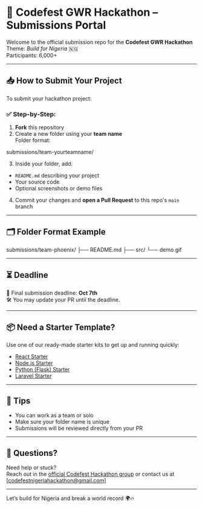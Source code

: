 # 🚀 Codefest GWR Hackathon – Submissions Portal

Welcome to the official submission repo for the **Codefest GWR Hackathon**  
Theme: *Build for Nigeria* 🇳🇬  
Participants: 6,000+

---

## 📥 How to Submit Your Project

To submit your hackathon project:

### ✅ Step-by-Step:

1. **Fork** this repository  
2. Create a new folder using your **team name**  
   Folder format:  

submissions/team-yourteamname/

3. Inside your folder, add:
- `README.md` describing your project
- Your source code
- Optional screenshots or demo files

4. Commit your changes and **open a Pull Request** to this repo's `main` branch

---

## 🗂 Folder Format Example

submissions/team-phoenix/
├── README.md
├── src/
└── demo.gif


---

## ⏳ Deadline

📅 Final submission deadline: **Oct 7th**  
🛠 You may update your PR until the deadline.

---

## 📦 Need a Starter Template?

Use one of our ready-made starter kits to get up and running quickly:

- [React Starter](./starter-templates/react/)
- [Node.js Starter](./starter-templates/node/)
- [Python (Flask) Starter](./starter-templates/python/)
- [Laravel Starter](./starter-templates/laravel/)

---

## 🧠 Tips

- You can work as a team or solo
- Make sure your folder name is unique
- Submissions will be reviewed directly from your PR

---

## 🤝 Questions?

Need help or stuck?  
Reach out in the [official Codefest Hackathon group](#) or contact us at [codefestnigeriahackathon@gmail.com]

---

Let’s build for Nigeria and break a world record 🌍🔥

